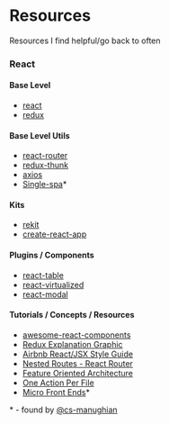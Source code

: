 # Resources
Resources I find helpful/go back to often

### React

#### Base Level
- [react](https://reactjs.org/docs/hello-world.html)
- [redux](https://redux.js.org/)

#### Base Level Utils
- [react-router](https://reacttraining.com/react-router/web/guides/philosophy)
- [redux-thunk](https://github.com/gaearon/redux-thunk)
- [axios](https://github.com/axios/axios)
- [Single-spa](https://single-spa.surge.sh/)*

#### Kits
- [rekit](http://rekit.js.org/docs/styling.html)
- [create-react-app](https://github.com/facebook/create-react-app)

#### Plugins / Components
- [react-table](https://react-table.js.org/#/story/readme)
- [react-virtualized](https://bvaughn.github.io/react-virtualized/#/components/List)
- [react-modal](http://reactcommunity.org/react-modal/)

#### Tutorials / Concepts / Resources
- [awesome-react-components](https://github.com/brillout/awesome-react-components)
- [Redux Explanation Graphic](http://i.imgur.com/DUiL9yn.png)
- [Airbnb React/JSX Style Guide](https://github.com/airbnb/javascript/tree/master/react)
- [Nested Routes - React Router](https://tylermcginnis.com/react-router-nested-routes/)
- [Feature Oriented Architecture](https://medium.com/@nate_wang/feature-oriented-architecture-for-web-applications-2b48e358afb0)
- [One Action Per File](https://medium.com/@nate_wang/a-new-approach-for-managing-redux-actions-91c26ce8b5da)
- [Micro Front Ends](https://micro-frontends.org/)*

\* \- found by [@cs-manughian](https://github.com/cs-manughian)
